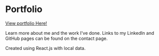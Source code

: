 # Portfolio

[View portfolio Here!](https://alhoffiq.github.io/portfolio/)

Learn more about me and the work I've done. Links to my LinkedIn and GitHub pages can be found on the contact page.

Created using React.js with local data.